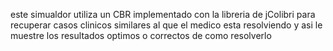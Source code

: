 este simualdor utiliza un CBR implementado con la libreria de jColibri para recuperar casos clinicos similares al que el medico esta resolviendo y asi le muestre los resultados optimos o correctos de como resolverlo